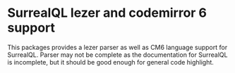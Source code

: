 # SurrealQL lezer and codemirror 6 support

This packages provides a lezer parser as well as CM6 language support for SurrealQL.
Parser may not be complete as the documentation for SurrealQL is incomplete, but it should be good enough for general code highlight.
